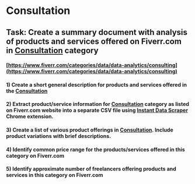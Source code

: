 # Consultation
## Task: Create a summary document with analysis of products and services offered on Fiverr.com in [Consultation](https://www.fiverr.com/categories/data/data-analytics/consulting) category
#### [https://www.fiverr.com/categories/data/data-analytics/consulting](https://www.fiverr.com/categories/data/data-analytics/consulting)
#### 1) Create a short general description for products and services offered in the [Consultation](https://www.fiverr.com/categories/data/data-analytics/consulting)
#### 2) Extract product/service information for [Consultation](https://www.fiverr.com/categories/data/data-analytics/consulting) category as listed on Fiverr.com website into a separate CSV file using [Instant Data Scraper](https://chrome.google.com/webstore/detail/instant-data-scraper/ofaokhiedipichpaobibbnahnkdoiiah) Chrome extension.
#### 3) Create a list of various product offerings in [Consultation](https://www.fiverr.com/categories/data/data-analytics/consulting). Include product variations with brief descriptions.
#### 4) Identify common price range for the products/services offered in this category on Fiverr.com
#### 5) Identify approximate number of freelancers offering products and services in this category on Fiverr.com

